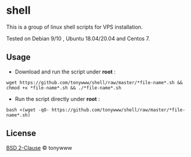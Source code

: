 # shell
This is a group of linux shell scripts for VPS installation.

Tested on Debian 9/10 , Ubuntu 18.04/20.04 and Centos 7.

## Usage

 * Download and run the script under **root** :

````shell
wget https://github.com/tonywww/shell/raw/master/*file-name*.sh && chmod +x *file-name*.sh && ./*file-name*.sh
````

 * Run the script directly under **root** :
````shell
bash <(wget -qO- https://github.com/tonywww/shell/raw/master/*file-name*.sh)
````

## License
[BSD 2-Clause](LICENSE.txt) © tonywww
